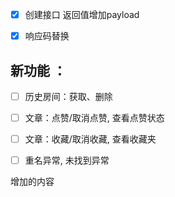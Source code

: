 - [X] 创建接口 返回值增加payload

- [X] 响应码替换

## 新功能 ： 
- [ ] 历史房间：获取、删除     
- [ ] 文章：点赞/取消点赞, 查看点赞状态
- [ ] 文章：收藏/取消收藏, 查看收藏夹

- [ ] 重名异常, 未找到异常

增加的内容
